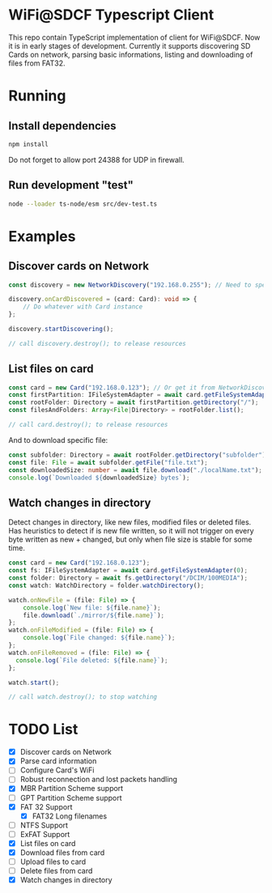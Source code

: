 # WiFi@SDCF Typescript Client

This repo contain TypeScript implementation of client for WiFi@SDCF. Now it is in early stages of development. Currently it supports discovering SD Cards on network, parsing basic informations, listing and downloading of files from FAT32.

# Running

## Install dependencies
```bash
npm install
```

Do not forget to allow port 24388 for UDP in firewall.


## Run development "test"
```bash
node --loader ts-node/esm src/dev-test.ts
```

# Examples

## Discover cards on Network
```typescript
const discovery = new NetworkDiscovery("192.168.0.255"); // Need to specify broadcast address of your network

discovery.onCardDiscovered = (card: Card): void => {
	// Do whatever with Card instance
};

discovery.startDiscovering();

// call discovery.destroy(); to release resources
```

## List files on card
```typescript
const card = new Card("192.168.0.123"); // Or get it from NetworkDiscovery
const firstPartition: IFileSystemAdapter = await card.getFileSystemAdapter(0);
const rootFolder: Directory = await firstPartition.getDirectory("/");
const filesAndFolders: Array<File|Directory> = rootFolder.list();

// call card.destroy(); to release resources
```

And to download specific file:
```typescript
const subfolder: Directory = await rootFolder.getDirectory("subfolder");
const file: File = await subfolder.getFile("file.txt");
const downloadedSize: number = await file.download("./localName.txt");
console.log(`Downloaded ${downloadedSize} bytes`);
```

## Watch changes in directory
Detect changes in directory, like new files, modified files or deleted files. Has heuristics to detect if is new file written, so it will not trigger on every byte written as new + changed, but only when file size is stable for some time.
```typescript
const card = new Card("192.168.0.123");
const fs: IFileSystemAdapter = await card.getFileSystemAdapter(0);
const folder: Directory = await fs.getDirectory("/DCIM/100MEDIA");
const watch: WatchDirectory = folder.watchDirectory();

watch.onNewFile = (file: File) => {
    console.log(`New file: ${file.name}`);
    file.download(`./mirror/${file.name}`);
};
watch.onFileModified = (file: File) => {
    console.log(`File changed: ${file.name}`);
};
watch.onFileRemoved = (file: File) => {
  console.log(`File deleted: ${file.name}`);  
};

watch.start();

// call watch.destroy(); to stop watching
```


# TODO List

- [x] Discover cards on Network
- [x] Parse card information
- [ ] Configure Card's WiFi
- [ ] Robust reconnection and lost packets handling
- [x] MBR Partition Scheme support
- [ ] GPT Partition Scheme support
- [x] FAT 32 Support
  - [x] FAT32 Long filenames
- [ ] NTFS Support
- [ ] ExFAT Support
- [x] List files on card
- [x] Download files from card
- [ ] Upload files to card
- [ ] Delete files from card
- [x] Watch changes in directory
